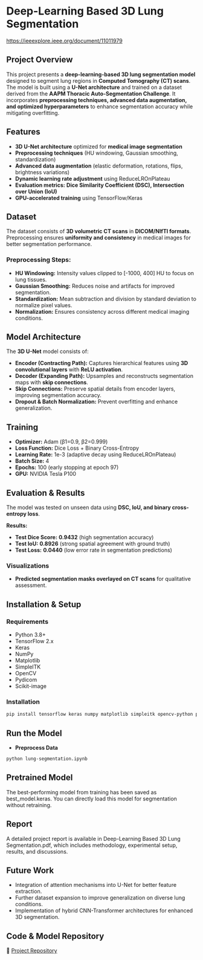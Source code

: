 # Deep-Learning Based 3D Lung Segmentation

https://ieeexplore.ieee.org/document/11011979

## Project Overview  
This project presents a **deep-learning-based 3D lung segmentation model** designed to segment lung regions in **Computed Tomography (CT) scans**. The model is built using a **U-Net architecture** and trained on a dataset derived from the **AAPM Thoracic Auto-Segmentation Challenge**. It incorporates **preprocessing techniques, advanced data augmentation, and optimized hyperparameters** to enhance segmentation accuracy while mitigating overfitting.  

## Features  
- **3D U-Net architecture** optimized for **medical image segmentation**  
- **Preprocessing techniques** (HU windowing, Gaussian smoothing, standardization)  
- **Advanced data augmentation** (elastic deformation, rotations, flips, brightness variations)  
- **Dynamic learning rate adjustment** using ReduceLROnPlateau  
- **Evaluation metrics:** **Dice Similarity Coefficient (DSC), Intersection over Union (IoU)**  
- **GPU-accelerated training** using TensorFlow/Keras  

## Dataset  
The dataset consists of **3D volumetric CT scans** in **DICOM/NIfTI formats**. Preprocessing ensures **uniformity and consistency** in medical images for better segmentation performance.  

### Preprocessing Steps:  
- **HU Windowing:** Intensity values clipped to [-1000, 400] HU to focus on lung tissues.  
- **Gaussian Smoothing:** Reduces noise and artifacts for improved segmentation.  
- **Standardization:** Mean subtraction and division by standard deviation to normalize pixel values.  
- **Normalization:** Ensures consistency across different medical imaging conditions.  

## Model Architecture  
The **3D U-Net** model consists of:  
- **Encoder (Contracting Path):** Captures hierarchical features using **3D convolutional layers** with **ReLU activation**.  
- **Decoder (Expanding Path):** Upsamples and reconstructs segmentation maps with **skip connections**.  
- **Skip Connections:** Preserve spatial details from encoder layers, improving segmentation accuracy.  
- **Dropout & Batch Normalization:** Prevent overfitting and enhance generalization.  

## Training  
- **Optimizer:** Adam (β1=0.9, β2=0.999)  
- **Loss Function:** Dice Loss + Binary Cross-Entropy  
- **Learning Rate:** 1e-3 (adaptive decay using ReduceLROnPlateau)  
- **Batch Size:** 4  
- **Epochs:** 100 (early stopping at epoch 97)  
- **GPU:** NVIDIA Tesla P100  

## Evaluation & Results  
The model was tested on unseen data using **DSC, IoU, and binary cross-entropy loss**.  

**Results:**  
- **Test Dice Score:** **0.9432** (high segmentation accuracy)  
- **Test IoU:** **0.8926** (strong spatial agreement with ground truth)  
- **Test Loss:** **0.0440** (low error rate in segmentation predictions)  

### Visualizations  
- **Predicted segmentation masks overlayed on CT scans** for qualitative assessment.  

## Installation & Setup  

### Requirements  
- Python 3.8+  
- TensorFlow 2.x  
- Keras  
- NumPy  
- Matplotlib  
- SimpleITK  
- OpenCV  
- Pydicom  
- Scikit-image  

### Installation  
```bash
pip install tensorflow keras numpy matplotlib simpleitk opencv-python pydicom scikit-image
```

## Run the Model
- **Preprocess Data** 
```bash
python lung-segmentation.ipynb
```
## Pretrained Model
The best-performing model from training has been saved as best_model.keras. You can directly load this model for segmentation without retraining.

## Report
A detailed project report is available in Deep-Learning Based 3D Lung Segmentation.pdf, which includes methodology, experimental setup, results, and discussions.

## Future Work

- Integration of attention mechanisms into U-Net for better feature extraction.
- Further dataset expansion to improve generalization on diverse lung conditions.
- Implementation of hybrid CNN-Transformer architectures for enhanced 3D segmentation.

## Code & Model Repository
🔗 [Project Repository](https://github.com/keremerciyes/Deep-Learning-Based-3D-Lung-Segmentation)
